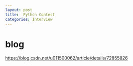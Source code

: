 ```yaml
---
layout: post
title:  Python Contest
categories: Interview
---
```

# blog
https://blog.csdn.net/u011500062/article/details/72855826
